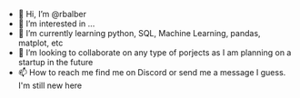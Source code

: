 - 👋 Hi, I’m @rbalber
- 👀 I’m interested in ...
- 🌱 I’m currently learning python, SQL, Machine Learning, pandas, matplot, etc
- 💞️ I’m looking to collaborate on any type of porjects as I am planning on a startup in the future
- 📫 How to reach me find me on Discord or send me a message I guess. I'm still new here

<!---
rbalber/rbalber is a ✨ special ✨ repository because its `README.md` (this file) appears on your GitHub profile.
You can click the Preview link to take a look at your changes.
--->
